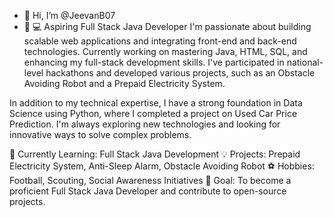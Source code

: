 - 👋 Hi, I’m @JeevanB07
- 👀 💻 Aspiring Full Stack Java Developer
I'm passionate about building scalable web applications and integrating front-end and back-end technologies. Currently working on mastering Java, HTML, SQL, and enhancing my full-stack development skills. I've participated in national-level hackathons and developed various projects, such as an Obstacle Avoiding Robot and a Prepaid Electricity System.

In addition to my technical expertise, I have a strong foundation in Data Science using Python, where I completed a project on Used Car Price Prediction. I'm always exploring new technologies and looking for innovative ways to solve complex problems.

🌱 Currently Learning: Full Stack Java Development
💡 Projects: Prepaid Electricity System, Anti-Sleep Alarm, Obstacle Avoiding Robot
⚽ Hobbies: Football, Scouting, Social Awareness Initiatives
🎯 Goal: To become a proficient Full Stack Java Developer and contribute to open-source projects.

<!---
JeevanB07/JeevanB07 is a ✨ special ✨ repository because its `README.md` (this file) appears on your GitHub profile.
You can click the Preview link to take a look at your changes.
--->
